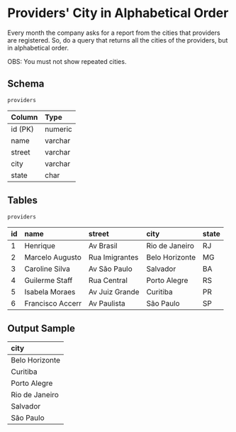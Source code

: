 # Providers' City in Alphabetical Order
Every month the company asks for a report from the cities that providers are registered. So, do a query that returns all the cities of the providers, but in alphabetical order.

OBS: You must not show repeated cities.

## Schema
    providers
| Column  | Type    |
|:------- |:--------|
| id (PK) | numeric |
| name    | varchar |
| street  | varchar |
| city    | varchar |
| state   | char    |

## Tables
    providers
| id | name             | street         | city           | state |
|:---|:-----------------|:---------------|:---------------|:------|
| 1  | Henrique         | Av Brasil      | Rio de Janeiro | RJ    |
| 2  | Marcelo Augusto  | Rua Imigrantes | Belo Horizonte | MG    |
| 3  | Caroline Silva   | Av São Paulo   | Salvador       | BA    |
| 4  | Guilerme Staff   | Rua Central    | Porto Alegre   | RS    |
| 5  | Isabela Moraes   | Av Juiz Grande | Curitiba       | PR    |
| 6  | Francisco Accerr | Av Paulista    | São Paulo      | SP    |

## Output Sample
| city           | 
|:---------------|
| Belo Horizonte | 
| Curitiba       | 
| Porto Alegre   |
| Rio de Janeiro | 
| Salvador       | 
| São Paulo      |